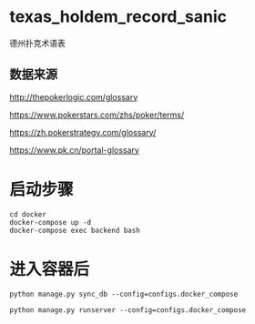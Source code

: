 # texas_holdem_record_sanic
德州扑克术语表

## 数据来源
<http://thepokerlogic.com/glossary>

<https://www.pokerstars.com/zhs/poker/terms/>

<https://zh.pokerstrategy.com/glossary/>

<https://www.pk.cn/portal-glossary>

# 启动步骤

```
cd docker
docker-compose up -d
docker-compose exec backend bash

```
# 进入容器后
```
python manage.py sync_db --config=configs.docker_compose

python manage.py runserver --config=configs.docker_compose

```
